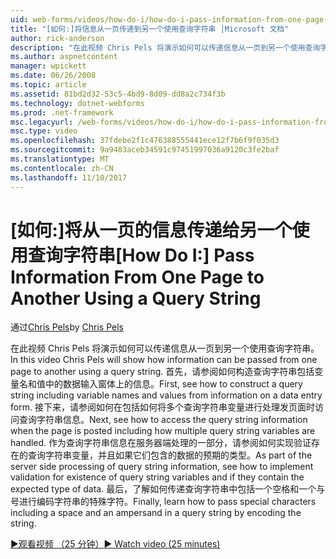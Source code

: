 ```yaml
---
uid: web-forms/videos/how-do-i/how-do-i-pass-information-from-one-page-to-another-using-a-query-string
title: "[如何:]将信息从一页传递到另一个使用查询字符串 |Microsoft 文档"
author: rick-anderson
description: "在此视频 Chris Pels 将演示如何可以传递信息从一页到另一个使用查询字符串。 首先，请参阅如何构造中的查询字符串..."
ms.author: aspnetcontent
manager: wpickett
ms.date: 06/26/2008
ms.topic: article
ms.assetid: 81bd2d32-53c5-4bd9-8d09-dd8a2c734f3b
ms.technology: dotnet-webforms
ms.prod: .net-framework
msc.legacyurl: /web-forms/videos/how-do-i/how-do-i-pass-information-from-one-page-to-another-using-a-query-string
msc.type: video
ms.openlocfilehash: 37fdebe2f1c476388555441ece12f7b6f9f035d3
ms.sourcegitcommit: 9a9483aceb34591c97451997036a9120c3fe2baf
ms.translationtype: MT
ms.contentlocale: zh-CN
ms.lasthandoff: 11/10/2017
---
```

<a name="how-do-i-pass-information-from-one-page-to-another-using-a-query-string"></a><span data-ttu-id="f2939-104">[如何:]将从一页的信息传递给另一个使用查询字符串</span><span class="sxs-lookup"><span data-stu-id="f2939-104">[How Do I:] Pass Information From One Page to Another Using a Query String</span></span>
====================
<span data-ttu-id="f2939-105">通过[Chris Pels](https://twitter.com/chrispels)</span><span class="sxs-lookup"><span data-stu-id="f2939-105">by [Chris Pels](https://twitter.com/chrispels)</span></span>

<span data-ttu-id="f2939-106">在此视频 Chris Pels 将演示如何可以传递信息从一页到另一个使用查询字符串。</span><span class="sxs-lookup"><span data-stu-id="f2939-106">In this video Chris Pels will show how information can be passed from one page to another using a query string.</span></span> <span data-ttu-id="f2939-107">首先，请参阅如何构造查询字符串包括变量名和值中的数据输入窗体上的信息。</span><span class="sxs-lookup"><span data-stu-id="f2939-107">First, see how to construct a query string including variable names and values from information on a data entry form.</span></span> <span data-ttu-id="f2939-108">接下来，请参阅如何在包括如何将多个查询字符串变量进行处理发页面时访问查询字符串信息。</span><span class="sxs-lookup"><span data-stu-id="f2939-108">Next, see how to access the query string information when the page is posted including how multiple query string variables are handled.</span></span> <span data-ttu-id="f2939-109">作为查询字符串信息在服务器端处理的一部分，请参阅如何实现验证存在的查询字符串变量，并且如果它们包含的数据的预期的类型。</span><span class="sxs-lookup"><span data-stu-id="f2939-109">As part of the server side processing of query string information, see how to implement validation for existence of query string variables and if they contain the expected type of data.</span></span> <span data-ttu-id="f2939-110">最后，了解如何传递查询字符串中包括一个空格和一个与号进行编码字符串的特殊字符。</span><span class="sxs-lookup"><span data-stu-id="f2939-110">Finally, learn how to pass special characters including a space and an ampersand in a query string by encoding the string.</span></span>

[<span data-ttu-id="f2939-111">&#9654;观看视频 （25 分钟）</span><span class="sxs-lookup"><span data-stu-id="f2939-111">&#9654; Watch video (25 minutes)</span></span>](https://channel9.msdn.com/Blogs/ASP-NET-Site-Videos/how-do-i-pass-information-from-one-page-to-another-using-a-query-string)
